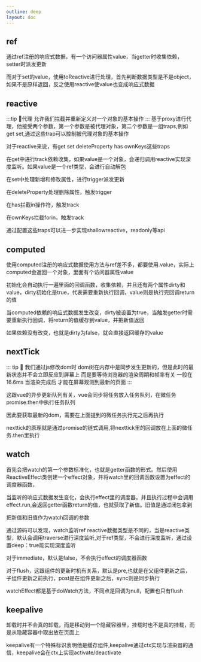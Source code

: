 ```yaml
---
outline: deep
layout: doc
---
```

## ref
通过ref注册的响应式数据，有一个访问器属性value，当getter时收集依赖，setter时派发更新

而对于set的value，使用toReactive进行处理，首先判断数据类型是不是object，如果不是原样返回，反之使用reactive使value也变成响应式数据
## reactive
:::tip :rocket:代理
允许我们拦截并重新定义对一个对象的基本操作
:::
基于proxy进行代理，他接受两个参数，第一个参数是被代理对象，第二个参数是一组traps,例如get set,通过这些trap可以控制被代理对象的基本操作


对于reactive来说，有get set deleteProperty has ownKeys这些traps

在get中进行track依赖收集，如果value是一个对象，会递归调用reactive实现深度监听。如果value是一个ref类型，会进行自动解包

在set中处理新增和修改属性，进行trigger派发更新

在deleteProperty处理删除属性，触发trigger

在has拦截in操作符，触发track

在ownKeys拦截forin，触发track

通过配置这些traps可以进一步实现shallowreactive，readonly等api

## computed
使用computed注册的响应式数据使用方法与ref差不多，都要使用.value，实际上computed会返回一个对象，里面有个访问器属性value

初始化会自动执行一遍里面的回调函数，收集依赖，并且还有两个属性dirty和value，dirty初始化是true，代表需要重新执行回调，value则是执行完回调return的值

当computed依赖的响应式数据发生改变，dirty被设置为true，当触发getter时需要重新执行回调，将return的值缓存到value，并把新值返回

如果依赖没有改变，也就是dirty为false，就会直接返回缓存的value

## nextTick
::: tip :rocket:
我们通过js修改dom时 dom树在内存中是同步发生更新的，但是此时的最新状态并不会立即反应到屏幕上 而是要等待浏览器的渲染周期和帧率有关 一般在16.6ms 当渲染完成后 才能在屏幕观测到最新的页面
:::

这跟vue的异步更新队列有关，vue会同步将任务放入任务队列，在微任务promise.then中执行任务队列

因此要获取最新的dom，需要在上面提到的微任务执行完之后再执行

nexttick的原理就是通过promise的链式调用,将nexttick里的回调放在上面的微任务.then里执行
## watch
首先会把watch的第一个参数标准化，也就是getter函数的形式。然后使用ReactiveEffect类创建一个effect对象，并将watch里的回调函数设置为effect的调度器函数，

当监听的响应式数据发生变化，会执行effect里的调度器。并且执行过程中会调用effect.run,会返回getter函数return的值，也就获取了新值。旧值是通过闭包拿到

把新值和旧值作为watch回调的参数

通过源码可以发现，watch监听ref reactive数据类型是不同的，当是reactive类型，默认会调用traverse进行深度监听,对于ref类型，不会进行深度监听，通过设置deep：true能实现深度监听

对于immediate，默认是false，不会执行effect的调度器函数

对于flush，这跟组件的更新时机有关系，默认是pre,也就是在父组件更新之后，子组件更新之前执行，post是在组件更新之后，sync则是同步执行

watchEffect都是基于doWatch方法，不同点是回调为null，配置也只有flush

## keepalive
卸载时并不会真的卸载，而是移动到一个隐藏容器里，挂载时也不是真的挂载，而是从隐藏容器中取出放在页面上

keepalive有一个特殊标识表明他是缓存组件,keepalive通过ctx实现与渲染器的通信，keepalive会在ctx上实现activate/deactivate








